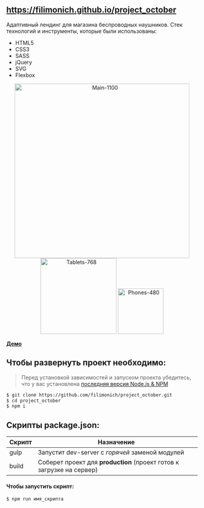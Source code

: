 ## https://filimonich.github.io/project_october

 Адаптивный лендинг для магазина беспроводных наушников.
Стек технологий и инструменты, которые были использованы:

+ HTML5
+ СSS3
+ SASS
+ jQuery
+ SVG
+ Flexbox

<p align="center">
<a href="https://ibb.co/thVjR3w"><img src="https://i.ibb.co/JdD6ZCW/Main-1100.webp" alt="Main-1100" border="0" width="460"></a>
<a href="https://ibb.co/TK8dMq5"><img src="https://i.ibb.co/XysMxkT/Tablets-768.webp" alt="Tablets-768" border="0" width="200"></a>
<a href="https://ibb.co/qMQKzTv"><img src="https://i.ibb.co/pvFcgYS/Phones-480.webp" alt="Phones-480" border="0" width="120"></a>
</p>

[**Демо**](https://filimonich.github.io/project_october)

## Чтобы развернуть проект необходимо:
> Перед установкой зависимостей и запуском проекта убедитесь, что у вас установлена [последняя версия Node.js & NPM](https://nodejs.org/en/)

```sh
$ git clone https://github.com/filimonich/project_october.git
$ cd project_october
$ npm i
```

## Скрипты package.json:

| Скрипт | Назначение                                                                                   |
| ------ | -------------------------------------------------------------------------------------------- |
| gulp   | Запустит dev-server с _горячей_ заменой модулей                                              |
| build  | Соберет проект для **production** (проект готов к загрузке на сервер)                        |

#### Чтобы запустить скрипт:

```sh
$ npm run имя_скрипта
```

